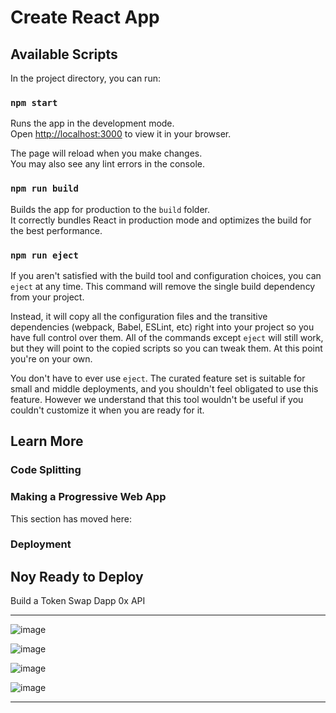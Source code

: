 # Create React App

## Available Scripts

In the project directory, you can run:

### `npm start`

Runs the app in the development mode.\
Open [http://localhost:3000](http://localhost:3000) to view it in your browser.

The page will reload when you make changes.\
You may also see any lint errors in the console.

### `npm run build`

Builds the app for production to the `build` folder.\
It correctly bundles React in production mode and optimizes the build for the best performance.

### `npm run eject`

If you aren't satisfied with the build tool and configuration choices, you can `eject` at any time. This command will remove the single build dependency from your project.

Instead, it will copy all the configuration files and the transitive dependencies (webpack, Babel, ESLint, etc) right into your project so you have full control over them. All of the commands except `eject` will still work, but they will point to the copied scripts so you can tweak them. At this point you're on your own.

You don't have to ever use `eject`. The curated feature set is suitable for small and middle deployments, and you shouldn't feel obligated to use this feature. However we understand that this tool wouldn't be useful if you couldn't customize it when you are ready for it.

## Learn More

### Code Splitting

### Making a Progressive Web App

This section has moved here: 

### Deployment

Noy Ready to Deploy
-----------------------------------------------------------------------------------------------------------------------------------------------------------

Build a Token Swap Dapp 0x API

-----------------------------------------------------------------------------------------------------------------------------------------------------------
![image](https://github.com/gonzalolater/SLATs/assets/42863568/0bc30545-1947-4def-bd10-ba36646bee71)

![image](https://github.com/gonzalolater/SLATs/assets/42863568/7654ef4a-ad77-4fe2-96a8-88d48576e932)

![image](https://github.com/gonzalolater/SLATs/assets/42863568/856c2720-88a9-452e-aaaa-99717a7d6d0f)

![image](https://github.com/gonzalolater/SLATs/assets/42863568/a4eb1190-243d-4021-bc4c-a884031e501a)

-----------------------------------------------------------------------------------------------------------------------------------------------------------
